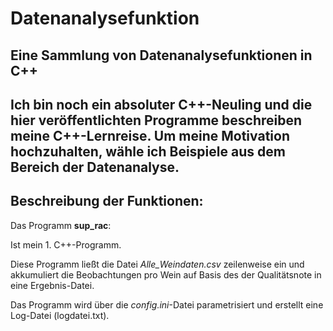 # Datenanalysefunktion
## Eine Sammlung von Datenanalysefunktionen in C++
 
 Ich bin noch ein absoluter C++-Neuling und die hier veröffentlichten Programme beschreiben
 meine C++-Lernreise.
 Um meine Motivation hochzuhalten, wähle ich Beispiele aus dem Bereich der Datenanalyse.
-----------------------------------------------------------------------------------
## Beschreibung der Funktionen:

Das Programm **sup_rac**:

Ist mein 1. C++-Programm.

Diese Programm ließt die Datei *Alle_Weindaten.csv* zeilenweise ein und akkumuliert die Beobachtungen pro Wein
auf Basis des der Qualitätsnote in eine Ergebnis-Datei. 

Das Programm wird über die *config.ini*-Datei parametrisiert und erstellt eine Log-Datei (logdatei.txt).
